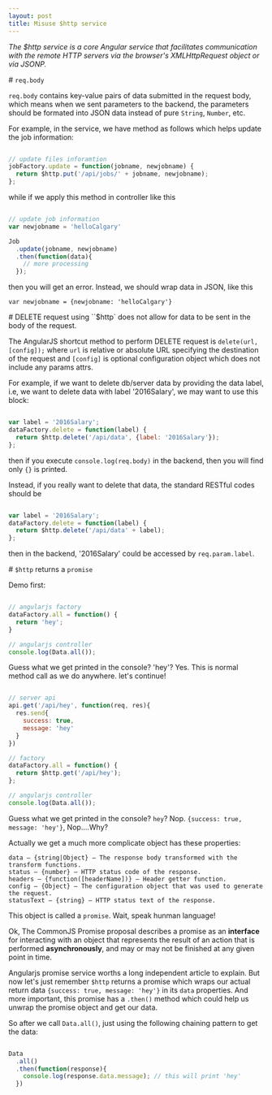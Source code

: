 ```yaml
---
layout: post
title: Misuse $http service
---
```


*The $http service is a core Angular service that facilitates communication with the remote HTTP servers via the browser's XMLHttpRequest object or via JSONP.*

\# `req.body`

`req.body` contains key-value pairs of data submitted in the request body, which means when we sent parameters to the backend, the parameters should be formated into JSON data instead of pure `String`, `Number`, etc.

For example, in the service, we have method as follows which helps update the job information:

```javascript

// update files inforamtion
jobFactory.update = function(jobname, newjobname) {
  return $http.put('/api/jobs/' + jobname, newjobname);
};

```

while if we apply this method in controller like this

```javascript

// update job information
var newjobname = 'helloCalgary'

Job
  .update(jobname, newjobname)
  .then(function(data){
    // more processing
  });

```

then you will get an error. Instead, we should wrap data in JSON, like this

`var newjobname = {newjobname: 'helloCalgary'}`


\# DELETE request using ``$http` does not allow for data to be sent in the body of the request.  

The AngularJS shortcut method to perform DELETE request is `delete(url, [config]);` where
`url` is relative or absolute URL specifying the destination of the request and `[config]` is optional configuration object which does not include any params attrs.

For example, if we want to delete db/server data by providing the data label, i.e, we want to delete data with label '2016Salary', we may want to use this block:

```javascript

var label = '2016Salary';
dataFactory.delete = function(label) {
  return $http.delete('/api/data', {label: '2016Salary'});
};

```
then if you execute `console.log(req.body)` in the backend, then you will find only `{}` is printed.

Instead, if you really want to delete that data, the standard RESTful codes should be

```javascript

var label = '2016Salary';
dataFactory.delete = function(label) {
  return $http.delete('/api/data' + label);
};

```

then in the backend, '2016Salary' could be accessed by `req.param.label`.

\# `$http` returns a `promise`

Demo first:

```javascript

// angularjs factory
dataFactory.all = function() {
  return 'hey';
}

// angularjs controller
console.log(Data.all());

```

Guess what we get printed in the console? 'hey'? Yes. This is normal method call as we do anywhere. let's continue!

```javascript

// server api
api.get('/api/hey', function(req, res){
  res.send{
    success: true,
    message: 'hey'
  }
})

// factory
dataFactory.all = function() {
  return $http.get('/api/hey');
};

// angularjs controller
console.log(Data.all());

```
Guess what we get printed in the console? `hey`? Nop. `{success: true, message: 'hey'}`, Nop....Why?

Actually we get a much more complicate object has these properties:

```
data – {string|Object} – The response body transformed with the transform functions.
status – {number} – HTTP status code of the response.
headers – {function([headerName])} – Header getter function.
config – {Object} – The configuration object that was used to generate the request.
statusText – {string} – HTTP status text of the response.

```

This object is called a `promise`. Wait, speak hunman language!

Ok, The CommonJS Promise proposal describes a promise as an **interface** for interacting with an object
that represents the result of an action that is performed **asynchronously**, and may or may not be finished at any given point in time.

Angularjs promise service worths a long independent article to explain. But now let's just remember `$http` returns a promise which wraps our actual return
data `{success: true, message: 'hey'}` in its `data` properties. And more important, this promise has a `.then()` method which could help us
unwrap the promise object and get our data.

So after we call `Data.all()`, just using the following chaining pattern to get the data:

```javascript

Data
  .all()
  .then(function(response){
    console.log(response.data.message); // this will print 'hey'
  })

```
